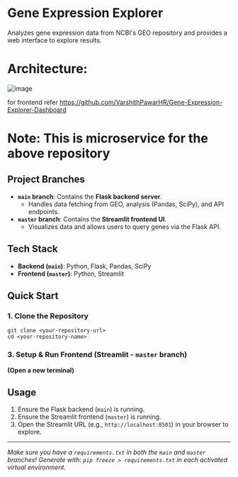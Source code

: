 # Gene Expression Explorer

Analyzes gene expression data from NCBI's GEO repository and provides a web interface to explore results.

# Architecture:

![image](https://github.com/user-attachments/assets/027af4ab-5124-4d44-98b8-29fb5735f707)


for frontend refer https://github.com/VarshithPawarHR/Gene-Expression-Explorer-Dashboard

# Note: This is microservice for the above repository


## Project Branches
*   **`main` branch**: Contains the **Flask backend server**.
    *   Handles data fetching from GEO, analysis (Pandas, SciPy), and API endpoints.
*   **`master` branch**: Contains the **Streamlit frontend UI**.
    *   Visualizes data and allows users to query genes via the Flask API.

## Tech Stack
*   **Backend (`main`)**: Python, Flask, Pandas, SciPy
*   **Frontend (`master`)**: Python, Streamlit

## Quick Start

### 1. Clone the Repository

```
git clone <your-repository-url>
cd <your-repository-name>
```


### 3. Setup & Run Frontend (Streamlit - `master` branch)
**(Open a new terminal)**



## Usage
1.  Ensure the Flask backend (`main`) is running.
2.  Ensure the Streamlit frontend (`master`) is running.
3.  Open the Streamlit URL (e.g., `http://localhost:8501`) in your browser to explore.

---
*Make sure you have a `requirements.txt` in both the `main` and `master` branches!*
*Generate with: `pip freeze > requirements.txt` in each activated virtual environment.*




